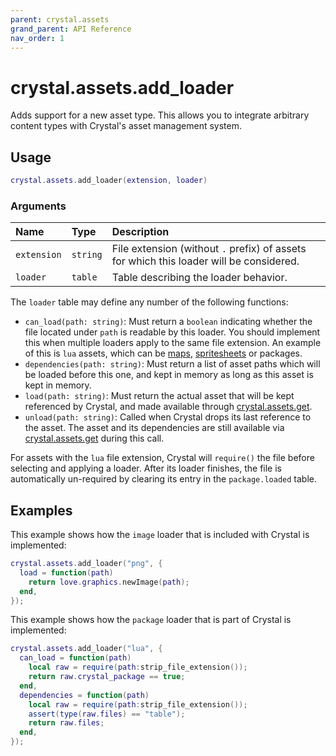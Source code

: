 ```yaml
---
parent: crystal.assets
grand_parent: API Reference
nav_order: 1
---
```


# crystal.assets.add_loader

Adds support for a new asset type. This allows you to integrate arbitrary content types with Crystal's asset management system.

## Usage

```lua
crystal.assets.add_loader(extension, loader)
```

### Arguments

| Name        | Type     | Description                                                                             |
| :---------- | :------- | :-------------------------------------------------------------------------------------- |
| `extension` | `string` | File extension (without `.` prefix) of assets for which this loader will be considered. |
| `loader`    | `table`  | Table describing the loader behavior.                                                   |

The `loader` table may define any number of the following functions:

- `can_load(path: string)`: Must return a `boolean` indicating whether the file located under `path` is readable by this loader. You should implement this when multiple loaders apply to the same file extension. An example of this is `lua` assets, which can be [maps](map), [spritesheets](spritesheet) or packages.
- `dependencies(path: string)`: Must return a list of asset paths which will be loaded before this one, and kept in memory as long as this asset is kept in memory.
- `load(path: string)`: Must return the actual asset that will be kept referenced by Crystal, and made available through [crystal.assets.get](get).
- `unload(path: string)`: Called when Crystal drops its last reference to the asset. The asset and its dependencies are still available via [crystal.assets.get](get) during this call.

For assets with the `lua` file extension, Crystal will `require()` the file before selecting and applying a loader. After its loader finishes, the file is automatically un-required by clearing its entry in the `package.loaded` table.

## Examples

This example shows how the `image` loader that is included with Crystal is implemented:

```lua
crystal.assets.add_loader("png", {
  load = function(path)
    return love.graphics.newImage(path);
  end,
});
```

This example shows how the `package` loader that is part of Crystal is implemented:

```lua
crystal.assets.add_loader("lua", {
  can_load = function(path)
    local raw = require(path:strip_file_extension());
    return raw.crystal_package == true;
  end,
  dependencies = function(path)
    local raw = require(path:strip_file_extension());
    assert(type(raw.files) == "table");
    return raw.files;
  end,
});
```
